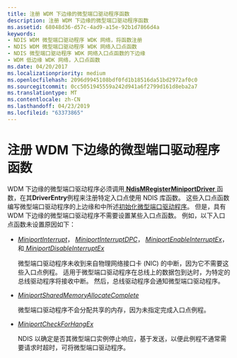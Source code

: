 ```yaml
---
title: 注册 WDM 下边缘的微型端口驱动程序函数
description: 注册 WDM 下边缘的微型端口驱动程序函数
ms.assetid: 68048d36-d57c-4ad9-a15e-92b1d7866d4a
keywords:
- NDIS WDM 微型端口驱动程序 WDK 网络，将函数注册
- NDIS WDM 微型端口驱动程序 WDK 网络入口点函数
- NDIS 微型端口驱动程序 WDK 网络入口点函数的下边缘
- WDM 低边缘 WDK 网络，入口点函数
ms.date: 04/20/2017
ms.localizationpriority: medium
ms.openlocfilehash: 2096d9945108bdf0fd1b18516da51bd2972af0c0
ms.sourcegitcommit: 0cc5051945559a242d941a6f2799d161d8eba2a7
ms.translationtype: MT
ms.contentlocale: zh-CN
ms.lasthandoff: 04/23/2019
ms.locfileid: "63373865"
---
```

# <a name="registering-miniport-driver-functions-for-wdm-lower-edge"></a>注册 WDM 下边缘的微型端口驱动程序函数





WDM 下边缘的微型端口驱动程序必须调用[ **NdisMRegisterMiniportDriver** ](https://msdn.microsoft.com/library/windows/hardware/ff563654)函数，在其**DriverEntry**例程来注册特定入口点使用 NDIS 库函数。 这些入口点函数编写微型端口驱动程序的上边缘和中所述[初始化微型端口驱动程序](initializing-a-miniport-driver.md)。 但是，具有 WDM 下边缘的微型端口驱动程序不需要设置某些入口点函数。 例如，以下入口点函数未设置原因如下：

-   [*MiniportInterrupt*](https://msdn.microsoft.com/library/windows/hardware/ff559395)， [ *MiniportInterruptDPC*](https://msdn.microsoft.com/library/windows/hardware/ff559398)， [ *MiniportEnableInterruptEx*](https://msdn.microsoft.com/library/windows/hardware/ff559380)，和[ *MiniportDisableInterruptEx*](https://msdn.microsoft.com/library/windows/hardware/ff559375)

    微型端口驱动程序未收到来自物理网络接口卡 (NIC) 的中断，因为它不需要这些入口点例程。 适用于微型端口驱动程序在总线上的数据包到达时，为特定的总线驱动程序将接收中断。 然后，总线驱动程序会通知微型端口驱动程序。

-   [*MiniportSharedMemoryAllocateComplete*](https://msdn.microsoft.com/library/windows/hardware/ff559446)

    微型端口驱动程序不会分配共享的内存，因为未指定完成入口点例程。

-   [*MiniportCheckForHangEx*](https://msdn.microsoft.com/library/windows/hardware/ff559346)

    NDIS 以确定是否其微型端口实例停止响应，基于发送，以便此例程不通常需要请求时超时，可将微型端口驱动程序。

 

 





